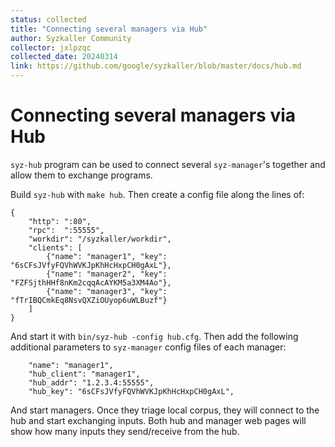 ```yaml
---
status: collected
title: "Connecting several managers via Hub"
author: Syzkaller Community
collector: jxlpzqc
collected_date: 20240314
link: https://github.com/google/syzkaller/blob/master/docs/hub.md
---
```


# Connecting several managers via Hub

`syz-hub` program can be used to connect several `syz-manager`'s together and
allow them to exchange programs.

Build `syz-hub` with `make hub`. Then create a config file along the lines of:

```
{
	"http": ":80",
	"rpc":  ":55555",
	"workdir": "/syzkaller/workdir",
	"clients": [
		{"name": "manager1", "key": "6sCFsJVfyFQVhWVKJpKhHcHxpCH0gAxL"},
		{"name": "manager2", "key": "FZFSjthHHf8nKm2cqqAcAYKM5a3XM4Ao"},
		{"name": "manager3", "key": "fTrIBQCmkEq8NsvQXZiOUyop6uWLBuzf"}
	]
}
```

And start it with `bin/syz-hub -config hub.cfg`. Then add the following
additional parameters to `syz-manager` config files of each manager:

```
	"name": "manager1",
	"hub_client": "manager1",
	"hub_addr": "1.2.3.4:55555",
	"hub_key": "6sCFsJVfyFQVhWVKJpKhHcHxpCH0gAxL",
```

And start managers. Once they triage local corpus, they will connect to the hub
and start exchanging inputs. Both hub and manager web pages will show how many
inputs they send/receive from the hub.
